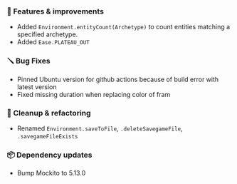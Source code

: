 ### 🚀 Features & improvements

- Added `Environment.entityCount(Archetype)` to count entities matching a specified archetype.
- Added `Ease.PLATEAU_OUT`

### 🪛 Bug Fixes

- Pinned Ubuntu version for github actions because of build error with latest version
- Fixed missing duration when replacing color of fram

### 🧽 Cleanup & refactoring

- Renamed `Environment.saveToFile`, `.deleteSavegameFile`, `.savegameFileExists`

### 📦 Dependency updates

- Bump Mockito to 5.13.0